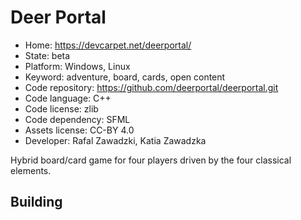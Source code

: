 # Deer Portal

- Home: https://devcarpet.net/deerportal/
- State: beta
- Platform: Windows, Linux
- Keyword: adventure, board, cards, open content
- Code repository: https://github.com/deerportal/deerportal.git
- Code language: C++
- Code license: zlib
- Code dependency: SFML
- Assets license: CC-BY 4.0
- Developer: Rafal Zawadzki, Katia Zawadzka

Hybrid board/card game for four players driven by the four classical elements.

## Building
